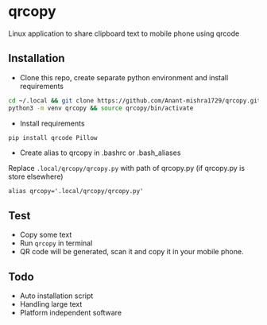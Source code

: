 # qrcopy
Linux application to share clipboard text to mobile phone using qrcode

## Installation

* Clone this repo, create separate python environment and install requirements
```bash
cd ~/.local && git clone https://github.com/Anant-mishra1729/qrcopy.git && cd qrcopy && chmod +x qrcopy.py
python3 -m venv qrcopy && source qrcopy/bin/activate 
```

* Install requirements
```sh
pip install qrcode Pillow
```

* Create alias to qrcopy in .bashrc or .bash_aliases

Replace ```.local/qrcopy/qrcopy.py``` with path of qrcopy.py (if qrcopy.py is store elsewhere)
```
alias qrcopy='.local/qrcopy/qrcopy.py'
```

## Test
* Copy some text
* Run ```qrcopy``` in terminal 
* QR code will be generated, scan it and copy it in your mobile phone.

## Todo
* Auto installation script
* Handling large text
* Platform independent software
